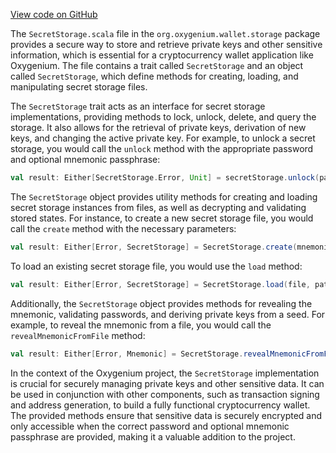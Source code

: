 [View code on GitHub](https://github.com/oxygenium/oxygenium/.autodoc/docs/json/wallet/src/main/scala/org/oxygenium/wallet/storage)

The `SecretStorage.scala` file in the `org.oxygenium.wallet.storage` package provides a secure way to store and retrieve private keys and other sensitive information, which is essential for a cryptocurrency wallet application like Oxygenium. The file contains a trait called `SecretStorage` and an object called `SecretStorage`, which define methods for creating, loading, and manipulating secret storage files.

The `SecretStorage` trait acts as an interface for secret storage implementations, providing methods to lock, unlock, delete, and query the storage. It also allows for the retrieval of private keys, derivation of new keys, and changing the active private key. For example, to unlock a secret storage, you would call the `unlock` method with the appropriate password and optional mnemonic passphrase:

```scala
val result: Either[SecretStorage.Error, Unit] = secretStorage.unlock(password, mnemonicPassphrase)
```

The `SecretStorage` object provides utility methods for creating and loading secret storage instances from files, as well as decrypting and validating stored states. For instance, to create a new secret storage file, you would call the `create` method with the necessary parameters:

```scala
val result: Either[Error, SecretStorage] = SecretStorage.create(mnemonic, mnemonicPassphrase, password, isMiner, file, path)
```

To load an existing secret storage file, you would use the `load` method:

```scala
val result: Either[Error, SecretStorage] = SecretStorage.load(file, path)
```

Additionally, the `SecretStorage` object provides methods for revealing the mnemonic, validating passwords, and deriving private keys from a seed. For example, to reveal the mnemonic from a file, you would call the `revealMnemonicFromFile` method:

```scala
val result: Either[Error, Mnemonic] = SecretStorage.revealMnemonicFromFile(file, password)
```

In the context of the Oxygenium project, the `SecretStorage` implementation is crucial for securely managing private keys and other sensitive data. It can be used in conjunction with other components, such as transaction signing and address generation, to build a fully functional cryptocurrency wallet. The provided methods ensure that sensitive data is securely encrypted and only accessible when the correct password and optional mnemonic passphrase are provided, making it a valuable addition to the project.
